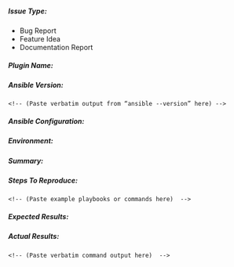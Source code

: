 ##### Issue Type:

<!-- Please pick one and delete the rest: -->
 - Bug Report
 - Feature Idea
 - Documentation Report

##### Plugin Name:

<!-- Name of the plugin/module/task -->

##### Ansible Version:

```
<!-- (Paste verbatim output from “ansible --version” here) -->
```

##### Ansible Configuration:

<!-- Please mention any settings you've changed/added/removed in ansible.cfg
(or using the ANSIBLE_* environment variables). -->

##### Environment:

<!-- Please mention the OS you are running Ansible from, and the OS you are managing,
or say “N/A” for anything that isn't platform-specific. -->

##### Summary:

<!-- Please explain the problem briefly.  -->

##### Steps To Reproduce:

<!-- For bugs, please show exactly how to reproduce the problem.
For new features, show how the feature would be used.  -->

```
<!-- (Paste example playbooks or commands here)  -->
```

<!-- You can also paste gist.github.com links for larger files.  -->

##### Expected Results:

<!-- What did you expect to happen when running the steps above?  -->

##### Actual Results:

<!-- What actually happened? If possible run with high verbosity (-vvvv) -->

```
<!-- (Paste verbatim command output here)  -->
```
